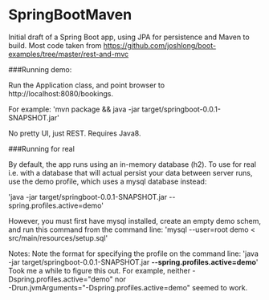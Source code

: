 SpringBootMaven
===============
Initial draft of a Spring Boot app, using JPA for persistence and Maven to build.
Most code taken from https://github.com/joshlong/boot-examples/tree/master/rest-and-mvc

###Running demo:

Run the Application class, and point browser to http://localhost:8080/bookings. 

For example:
'mvn package && java -jar target/springboot-0.0.1-SNAPSHOT.jar'

No pretty UI, just REST. Requires Java8.

###Running for real

By default, the app runs using an in-memory database (h2). To use for real i.e. with a database that will actual persist 
your data between server runs, use the demo profile, which uses a mysql database instead:

'java -jar target/springboot-0.0.1-SNAPSHOT.jar --spring.profiles.active=demo'

However, you must first have mysql installed, create an empty demo schem, and run this command from the command line:
'mysql --user=root demo < src/main/resources/setup.sql'

Notes:
Note the format for specifying the profile on the command line:
'java -jar target/springboot-0.0.1-SNAPSHOT.jar **--spring.profiles.active=demo**'
Took me a while to figure this out. For example, neither -Dspring.profiles.active="demo" nor  
-Drun.jvmArguments="-Dspring.profiles.active=demo" seemed to work.
  
  
  
  
